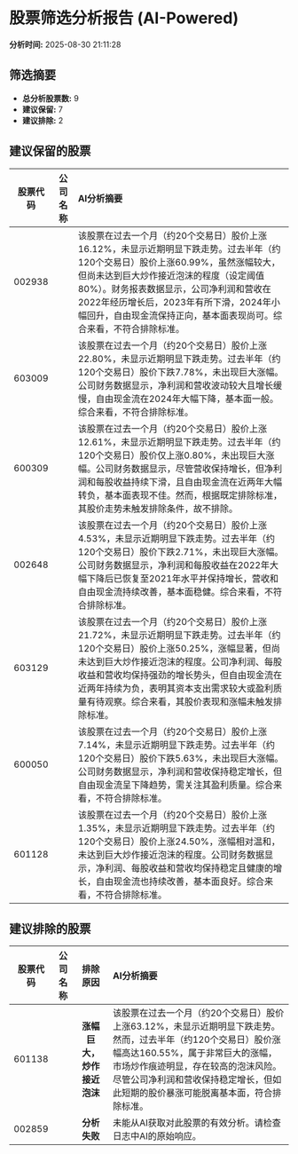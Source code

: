 # 股票筛选分析报告 (AI-Powered)

**分析时间:** 2025-08-30 21:11:28

## 筛选摘要

- **总分析股票数:** 9
- **建议保留:** 7
- **建议排除:** 2

## 建议保留的股票

| 股票代码 | 公司名称 | AI分析摘要 |
|:---:|:---:|:---|
| 002938 |  | 该股票在过去一个月（约20个交易日）股价上涨16.12%，未显示近期明显下跌走势。过去半年（约120个交易日）股价上涨60.99%，虽然涨幅较大，但尚未达到巨大炒作接近泡沫的程度（设定阈值80%）。财务报表数据显示，公司净利润和营收在2022年经历增长后，2023年有所下滑，2024年小幅回升，自由现金流保持正向，基本面表现尚可。综合来看，不符合排除标准。 |
| 603009 |  | 该股票在过去一个月（约20个交易日）股价上涨22.80%，未显示近期明显下跌走势。过去半年（约120个交易日）股价下跌7.78%，未出现巨大涨幅。公司财务数据显示，净利润和营收波动较大且增长缓慢，自由现金流在2024年大幅下降，基本面一般。综合来看，不符合排除标准。 |
| 600309 |  | 该股票在过去一个月（约20个交易日）股价上涨12.61%，未显示近期明显下跌走势。过去半年（约120个交易日）股价仅上涨0.80%，未出现巨大涨幅。公司财务数据显示，尽管营收保持增长，但净利润和每股收益持续下滑，且自由现金流在近两年大幅转负，基本面表现不佳。然而，根据既定排除标准，其股价走势未触发排除条件，故不排除。 |
| 002648 |  | 该股票在过去一个月（约20个交易日）股价上涨4.53%，未显示近期明显下跌走势。过去半年（约120个交易日）股价下跌2.71%，未出现巨大涨幅。公司财务数据显示，净利润和每股收益在2022年大幅下降后已恢复至2021年水平并保持增长，营收和自由现金流持续改善，基本面稳健。综合来看，不符合排除标准。 |
| 603129 |  | 该股票在过去一个月（约20个交易日）股价上涨21.72%，未显示近期明显下跌走势。过去半年（约120个交易日）股价上涨50.25%，涨幅显著，但尚未达到巨大炒作接近泡沫的程度。公司净利润、每股收益和营收均保持强劲的增长势头，但自由现金流在近两年持续为负，表明其资本支出需求较大或盈利质量有待观察。综合来看，其股价表现和涨幅未触发排除标准。 |
| 600050 |  | 该股票在过去一个月（约20个交易日）股价上涨7.14%，未显示近期明显下跌走势。过去半年（约120个交易日）股价下跌5.63%，未出现巨大涨幅。公司财务数据显示，净利润和营收保持稳定增长，但自由现金流呈下降趋势，需关注其盈利质量。综合来看，不符合排除标准。 |
| 601128 |  | 该股票在过去一个月（约20个交易日）股价上涨1.35%，未显示近期明显下跌走势。过去半年（约120个交易日）股价上涨24.50%，涨幅相对温和，未达到巨大炒作接近泡沫的程度。公司财务数据显示，净利润、每股收益和营收均保持稳定且健康的增长，自由现金流也持续改善，基本面良好。综合来看，不符合排除标准。 |

## 建议排除的股票

| 股票代码 | 公司名称 | 排除原因 | AI分析摘要 |
|:---:|:---:|:---:|:---|
| 601138 |  | **涨幅巨大，炒作接近泡沫** | 该股票在过去一个月（约20个交易日）股价上涨63.12%，未显示近期明显下跌走势。然而，过去半年（约120个交易日）股价涨幅高达160.55%，属于非常巨大的涨幅，市场炒作痕迹明显，存在较高的泡沫风险。尽管公司净利润和营收保持稳定增长，但如此短期的股价暴涨可能脱离基本面，符合排除标准。 |
| 002859 |  | **分析失败** | 未能从AI获取对此股票的有效分析。请检查日志中AI的原始响应。 |
